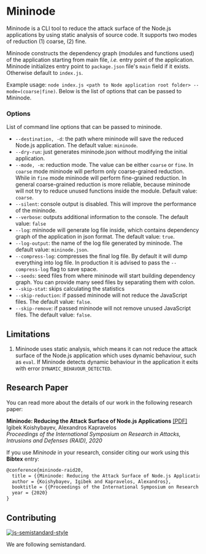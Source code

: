 # Mininode
Mininode is a CLI tool to reduce the attack surface of the Node.js applications by using static analysis of source code. It supports two modes of reduction (1) coarse, (2) fine. 

Mininode constructs the dependency graph (modules and functions used) of the application starting from main file, _i.e._ entry point of the application. Mininode initializes entry point to `package.json` file's `main` field if it exists. Otherwise default to `index.js`. 

Example usage: `node index.js <path to Node application root folder> --mode=(coarse|fine)`. Below is the list of options that can be passed to Mininode. 

### Options
List of command line options that can be passed to mininode.

- `--destination, -d`: the path where mininode will save the reduced Node.js application. The default value: `mininode`.
- `--dry-run`: just generates mininode.json without modifying the initial application.
- `--mode, -m`: reduction mode. The value can be either `coarse` or `fine`. In `coarse` mode mininode will perform only coarse-grained reduction. While in `fine` mode mininode will perform fine-grained reduction. In general coarse-grained reduction is more reliable, because mininode will not try to reduce unused functions inside the module. Default value: `coarse`.
- `--silent`: console output is disabled. This will improve the performance of the mininode.
- `--verbose`: outputs additional information to the console. The default value: `false`
- `--log`: mininode will generate log file inside, which contains dependency graph of the application in json format. The default value: `true`.
- `--log-output`: the name of the log file generated by mininode. The default value: `mininode.json`.
- `--compress-log`: compresses the final log file. By default it will dump everything into log file. In production it is advised to pass the `--compress-log` flag to save space.
- `--seeds`: seed files from where mininode will start building dependency graph. You can provide many seed files by separating them with colon.
- `--skip-stat`: skips calculating the statistics
- `--skip-reduction`: if passed mininode will not reduce the JavaScript files. The default value: `false`.
- `--skip-remove`: if passed mininode will not remove unused JavaScript files. The default value: `false`.

## Limitations
1. Mininode uses static analysis, which means it can not reduce the attack surface of the Node.js application which uses dynamic behaviour, such as `eval`. If Mininode detects dynamic behaviour in the application it exits with error `DYNAMIC_BEHAVOUR_DETECTED`.

## Research Paper

You can read more about the details of our work in the following research paper:

**Mininode: Reducing the Attack Surface of Node.js Applications** [[PDF]](https://kapravelos.com/publications/mininode-raid20.pdf)  
Igibek Koishybayev, Alexandros Kapravelos  
*Proceedings of the International Symposium on Research in Attacks, Intrusions and Defenses (RAID), 2020*

If you use *Mininode* in your research, consider citing our work using this **Bibtex** entry:
``` tex
@conference{mininode-raid20,
  title = {{Mininode: Reducing the Attack Surface of Node.js Applications}},
  author = {Koishybayev, Igibek and Kapravelos, Alexandros},
  booktitle = {{Proceedings of the International Symposium on Research in Attacks, Intrusions and Defenses (RAID)}},
  year = {2020}
}

```

## Contributing
[![js-semistandard-style](https://cdn.rawgit.com/flet/semistandard/master/badge.svg)](https://github.com/Flet/semistandard)

We are following semistandard.

